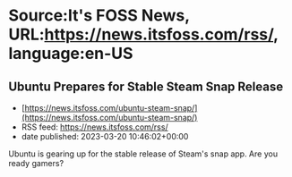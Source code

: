 # Source:It's FOSS News, URL:https://news.itsfoss.com/rss/, language:en-US

## Ubuntu Prepares for Stable Steam Snap Release
 - [https://news.itsfoss.com/ubuntu-steam-snap/](https://news.itsfoss.com/ubuntu-steam-snap/)
 - RSS feed: https://news.itsfoss.com/rss/
 - date published: 2023-03-20 10:46:02+00:00

Ubuntu is gearing up for the stable release of Steam's snap app. Are you ready gamers?


